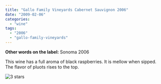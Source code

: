 ```yaml
---
title: "Gallo Family Vineyards Cabernet Sauvignon 2006"
date: "2009-02-06"
categories:
  - "wine"
tags:
  - "2006"
  - "gallo-family-vineyards"
---
```


**Other words on the label:** Sonoma 2006

This wine has a full aroma of black raspberries. It is mellow when sipped. The flavor of pluots rises to the top.

![3 stars](http://s3.amazonaws.com/thegourmez-wpmedia/2009/02/rating_avocado1.gif "rating_avocado1")
